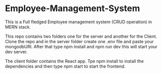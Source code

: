 <h1>Employee-Management-System</h1>

This is a Full fledged Employee management system (CRUD operation) in MERN stack.

This repo contains two folders one for the server and another for the Client. Clone the repo and in the server folder create one .env file and paste your mongodbURI. After that type npm install and npm run dev this will start your dev server.

The client folder contains the React app. Tpe npm install to install the dependencies and then type npm start to start the frontend.
